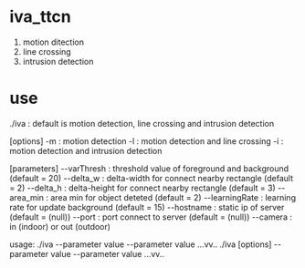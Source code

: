 # iva_ttcn
1. motion ditection
2. line crossing
3. intrusion detection

# use

./iva :	default is motion detection, line crossing and intrusion detection

[options]
-m : motion detection
-l : motion detection and line crossing
-i : motion detection and intrusion detection

[parameters]
--varThresh : threshold value of foreground and background (default = 20)
--delta_w : delta-width for connect nearby rectangle (default = 2)
--delta_h : delta-height for connect nearby rectangle (default = 3)
--area_min : area min for object deteted (default = 2)
--learningRate : learning rate for update background (default = 15)
--hostname : static ip of server (default = (null))
--port : port connect to server (default = (null))
--camera : in (indoor) or out (outdoor)

usage:
./iva --parameter value --parameter value ...vv..
./iva [options] --parameter value --parameter value ...vv..
